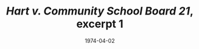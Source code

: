 --- 
draft: false
docset: how-did-nyc-segregate
bundle: school-zones-feeder-patterns
title: "*Hart v. Community School Board 21*, excerpt 1"
featured: hart-v-community-school-board-21-1.jpg
featuredAlt: Text of a court decision
layout: "tc-single"
hasContentInGallery: true
date: 1974-04-02
--- 